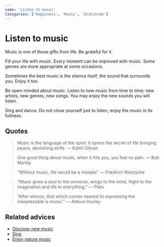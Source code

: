 ```yaml
---
name: 'Listen to music'
Categories: ['Happiness', 'Music', 'Gratitude']
---
```

# Listen to music

Music is one of those gifts from life. Be grateful for it.

Fill your life with music. Every moment can be improved with music. Some genres are more appropriate at some occasions. 

Sometimes the best music is the silence itself, the sound that surrounds you. Enjoy it too.

Be open-minded about music. Listen to new music from time to time; new artists, new genres, new songs. You may enjoy the new sounds you will listen.

Sing and dance. Do not close yourself just to listen, enjoy the music in its fullness.

## Quotes

> Music is the language of the spirit. It opens the secret of life bringing peace, abolishing strife. ― Kahlil Gibran

> One good thing about music, when it hits you, you feel no pain. ― Bob Marley

> “Without music, life would be a mistake” ― Friedrich Nietzsche

> “Music gives a soul to the universe, wings to the mind, flight to the imagination and life to everything.” ― Plato

> “After silence, that which comes nearest to expressing the inexpressible is music.” ― Aldous Huxley

## Related advices

- [Discover new music](../Discover%20new%20music/index.md)
- [Sing](../Sing/index.md)
- [Enjoy nature music](../Enjoy%20nature%20music/index.md)
